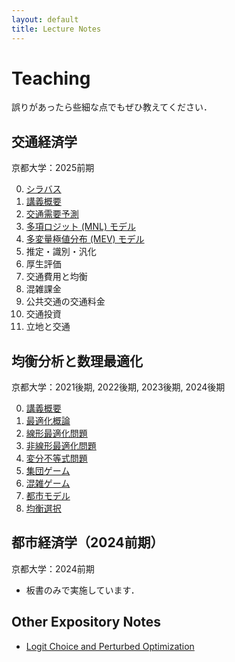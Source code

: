 ```yaml
---
layout: default
title: Lecture Notes
---
```


<h1>Teaching</h1>

<p>誤りがあったら些細な点でもぜひ教えてください．</p>

<h2>交通経済学</h2>

京都大学：2025前期

<ol start="0">
<li><a href="notes/transport/TE25-00_Syllabus.pdf">シラバス</a></li>
<li><a href="notes/transport/TE25-00_Introduction.pdf">講義概要</a></li>
<li><a href="notes/transport/TE25-01_Travel-Demand.pdf">交通需要予測</a></li>
<li><a href="notes/transport/TE25-02_MNL.pdf">多項ロジット (MNL) モデル</a></li>
<li><a href="notes/transport/TE25-03_MEV.pdf">多変量極値分布 (MEV) モデル</a></li>
<li>推定・識別・汎化</li>
<li>厚生評価</li>
<li>交通費用と均衡</li>
<li>混雑課金</li>
<li>公共交通の交通料金</li>
<li>交通投資</li>
<li>立地と交通</li>
</ol>

<h2>均衡分析と数理最適化</h2>

京都大学：2021後期, 2022後期, 2023後期, 2024後期

<ol start="0">
<li><a href="notes/vip/24-00_Orientation.pdf">講義概要</a></li>
<li><a href="notes/vip/24-01_Opt-Basics.pdf">最適化概論</a></li>
<li><a href="notes/vip/24-02_Opt-LP.pdf">線形最適化問題</a></li>
<li><a href="notes/vip/24-03_Opt-NLP.pdf">非線形最適化問題</a></li>
<li><a href="notes/vip/24-04_VIP.pdf">変分不等式問題</a></li>
<li><a href="notes/vip/24-05_PG.pdf">集団ゲーム</a></li>
<li><a href="notes/vip/24-06_Congestion.pdf">混雑ゲーム</a></li>
<li><a href="notes/vip/24-07_Urban.pdf">都市モデル</a></li>
<li><a href="notes/vip/24-08_Stability.pdf">均衡選択</a></li>
</ol>

<h2>都市経済学（2024前期）</h2>

京都大学：2024前期

<ul>
<li>板書のみで実施しています．</li>
</ul>


<h2>Other Expository Notes</h2>
<ul>
<li><a href="notes/N2412_logit.pdf">Logit Choice and Perturbed Optimization</a></li>
</ul>